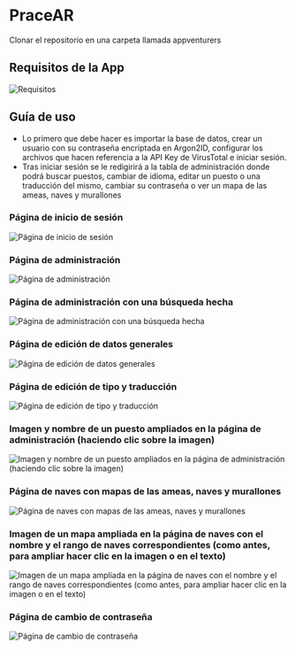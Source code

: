 # PraceAR

Clonar el repositorio en una carpeta llamada appventurers

## Requisitos de la App

![Requisitos](https://github.com/user-attachments/assets/2ba5d275-9420-436a-bc1a-619ddfcd072d)

## Guía de uso

- Lo primero que debe hacer es importar la base de datos, crear un usuario con su contraseña encriptada en Argon2ID, configurar los archivos que hacen referencia a la API Key de VirusTotal e iniciar sesión.
- Tras iniciar sesión se le redigirirá a la tabla de administración donde podrá buscar puestos, cambiar de idioma, editar un puesto o una traducción del mismo, cambiar su contraseña o ver un mapa de las ameas, naves y murallones


### Página de inicio de sesión
![Página de inicio de sesión](https://github.com/user-attachments/assets/f61b3a5b-20d1-45c5-8e1b-f250ed977205)

### Página de administración
![Página de administración](https://github.com/user-attachments/assets/f4397e76-5369-4e5c-8152-d0cd2a913b0a)

### Página de administración con una búsqueda hecha
![Página de administración con una búsqueda hecha](https://github.com/user-attachments/assets/d67957a9-62be-47b3-b95b-8fe979b334ff)

### Página de edición de datos generales
![Página de edición de datos generales](https://github.com/user-attachments/assets/e614dfd0-bd34-400d-adf1-0e026e37d3ac)

### Página de edición de tipo y traducción
![Página de edición de tipo y traducción](https://github.com/user-attachments/assets/d18a657a-6d7c-43df-b06b-9710ef1884a2)


### Imagen y nombre de un puesto ampliados en la página de administración (haciendo clic sobre la imagen)
![Imagen y nombre de un puesto ampliados en la página de administración (haciendo clic sobre la imagen)](https://github.com/user-attachments/assets/18eeee0d-30c9-48e4-a6f9-8f5722dd57e0)

### Página de naves con mapas de las ameas, naves y murallones
![Página de naves con mapas de las ameas, naves y murallones](https://github.com/user-attachments/assets/4724d313-b4ef-44e4-ba9e-e784c8147645)

### Imagen de un mapa ampliada en la página de naves con el nombre y el rango de naves correspondientes (como antes, para ampliar hacer clic en la imagen o en el texto)
![Imagen de un mapa ampliada en la página de naves con el nombre y el rango de naves correspondientes (como antes, para ampliar hacer clic en la imagen o en el texto)](https://github.com/user-attachments/assets/5454cbac-ddea-4cf4-a95f-f60360765a69)

### Página de cambio de contraseña
![Página de cambio de contraseña](https://github.com/user-attachments/assets/74a76e2e-696a-4c07-b649-64d44c4eb7b0)

